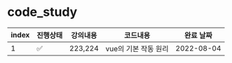 # code_study

|index|진행상태|강의내용|코드내용|완료 날짜|
| ------- | ------- | ------- | -------| ------- |
|1| :white_check_mark:   | 223,224 |vue의 기본 작동 원리 |2022-08-04 |
